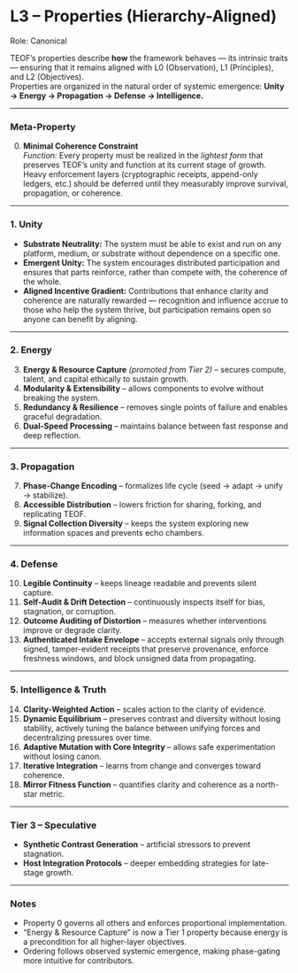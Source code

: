 # L3 – Properties (Hierarchy-Aligned)

Role: Canonical

TEOF’s properties describe **how** the framework behaves — its intrinsic traits — ensuring that it remains aligned with L0 (Observation), L1 (Principles), and L2 (Objectives).  
Properties are organized in the natural order of systemic emergence: **Unity → Energy → Propagation → Defense → Intelligence.**

---

### Meta-Property
0. **Minimal Coherence Constraint**  
   *Function:* Every property must be realized in the *lightest form* that preserves TEOF’s unity and function at its current stage of growth.  
   Heavy enforcement layers (cryptographic receipts, append-only ledgers, etc.) should be deferred until they measurably improve survival, propagation, or coherence.

---

### 1. Unity  
- **Substrate Neutrality:** The system must be able to exist and run on any platform, medium, or substrate without dependence on a specific one.  
- **Emergent Unity:** The system encourages distributed participation and ensures that parts reinforce, rather than compete with, the coherence of the whole.  
- **Aligned Incentive Gradient:** Contributions that enhance clarity and coherence are naturally rewarded — recognition and influence accrue to those who help the system thrive, but participation remains open so anyone can benefit by aligning.

---

### 2. Energy
3. **Energy & Resource Capture** *(promoted from Tier 2)* – secures compute, talent, and capital ethically to sustain growth.  
4. **Modularity & Extensibility** – allows components to evolve without breaking the system.  
5. **Redundancy & Resilience** – removes single points of failure and enables graceful degradation.  
6. **Dual-Speed Processing** – maintains balance between fast response and deep reflection.

---

### 3. Propagation
7. **Phase-Change Encoding** – formalizes life cycle (seed → adapt → unify → stabilize).  
8. **Accessible Distribution** – lowers friction for sharing, forking, and replicating TEOF.  
9. **Signal Collection Diversity** – keeps the system exploring new information spaces and prevents echo chambers.

---

### 4. Defense
10. **Legible Continuity** – keeps lineage readable and prevents silent capture.  
11. **Self-Audit & Drift Detection** – continuously inspects itself for bias, stagnation, or corruption.  
12. **Outcome Auditing of Distortion** – measures whether interventions improve or degrade clarity.
13. **Authenticated Intake Envelope** – accepts external signals only through signed, tamper-evident receipts that preserve provenance, enforce freshness windows, and block unsigned data from propagating.

---

### 5. Intelligence & Truth
14. **Clarity-Weighted Action** – scales action to the clarity of evidence.  
15. **Dynamic Equilibrium** – preserves contrast and diversity without losing stability, 
actively tuning the balance between unifying forces and decentralizing pressures over time.
16. **Adaptive Mutation with Core Integrity** – allows safe experimentation without losing canon.  
17. **Iterative Integration** – learns from change and converges toward coherence.  
18. **Mirror Fitness Function** – quantifies clarity and coherence as a north-star metric.

---

### Tier 3 – Speculative
- **Synthetic Contrast Generation** – artificial stressors to prevent stagnation.  
- **Host Integration Protocols** – deeper embedding strategies for late-stage growth.

---

### Notes
- Property 0 governs all others and enforces proportional implementation.  
- “Energy & Resource Capture” is now a Tier 1 property because energy is a precondition for all higher-layer objectives.  
- Ordering follows observed systemic emergence, making phase-gating more intuitive for contributors.
